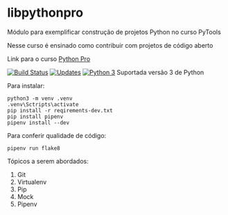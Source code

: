 # libpythonpro
Módulo para exemplificar construção de projetos Python no curso PyTools

Nesse curso é ensinado como contribuir com projetos de código aberto

Link para o curso [Python Pro](https://www.python.pro.br/)

[![Build Status](https://app.travis-ci.com/Rawston/libpythonpro.svg?branch=master)](https://app.travis-ci.com/Rawston/libpythonpro)
[![Updates](https://pyup.io/repos/github/Rawston/libpythonpro/shield.svg)](https://pyup.io/repos/github/Rawston/libpythonpro/)
[![Python 3](https://pyup.io/repos/github/Rawston/libpythonpro/python-3-shield.svg)](https://pyup.io/repos/github/Rawston/libpythonpro/)
Suportada versão 3 de Python

Para instalar:

```console
python3 -m venv .venv
.venv\Sctripts\activate
pip install -r reqirements-dev.txt
pip install pipenv
pipenv install --dev
```

Para conferir qualidade de código:

```console
pipenv run flake8
```

Tópicos a serem abordados:
 1. Git
 2. Virtualenv
 3. Pip
 4. Mock
 5. Pipenv
 